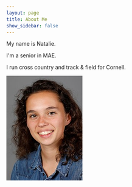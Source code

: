 ```yaml
---
layout: page
title: About Me
show_sidebar: false
---
```


My name is Natalie.

I'm a senior in MAE.

I run cross country and track & field for Cornell.

![_Photograph of myself_](https://github.com/nhm38/ECE4960/blob/b3c632344b08db7dfc52cc8caaf68fff4ccf3d45/img/MyPhoto.png)

